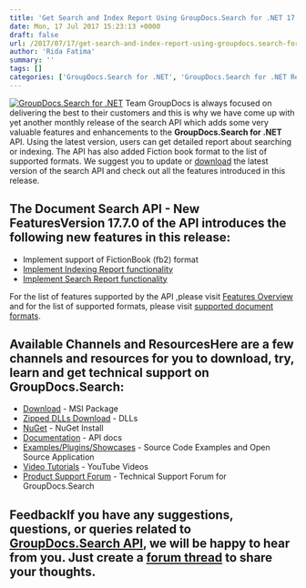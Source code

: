 ```yaml
---
title: 'Get Search and Index Report Using GroupDocs.Search for .NET 17.7.0'
date: Mon, 17 Jul 2017 15:23:13 +0000
draft: false
url: /2017/07/17/get-search-and-index-report-using-groupdocs.search-for-.net-17.7.0/
author: 'Rida Fatima'
summary: ''
tags: []
categories: ['GroupDocs.Search for .NET', 'GroupDocs.Search for .NET Releases', 'GroupDocs.Search Product Family']
---
```


[![GroupDocs.Search for .NET](http://blog.groupdocs.com/wp-content/uploads/sites/4/2017/04/groupdocs-search-net.png)](https://www.groupdocs.com/products/search/net) Team GroupDocs is always focused on delivering the best to their customers and this is why we have come up with yet another monthly release of the search API which adds some very valuable features and enhancements to the **GroupDocs.Search for .NET** API. Using the latest version, users can get detailed report about searching or indexing. The API has also added Fiction book format to the list of supported formats. We suggest you to update or [download](https://downloads.groupdocs.com/search/net/new-releases/groupdocs.search-for-.net-17.7.0/) the latest version of the search API and check out all the features introduced in this release.

## The Document Search API - New FeaturesVersion 17.7.0 of the API introduces the following new features in this release:

*   Implement support of FictionBook (fb2) format
*   [Implement Indexing Report functionality](https://docs.groupdocs.com/search/net)
*   [Implement Search Report functionality](https://docs.groupdocs.com/search/net)

For the list of features supported by the API ,please visit [Features Overview](https://www.groupdocs.com/docs/display/searchnet/Features+Overview "feature overview") and for the list of supported formats, please visit [supported document formats](https://docs.groupdocs.com/display/searchnet/Supported+Document+Formats).

## Available Channels and ResourcesHere are a few channels and resources for you to download, try, learn and get technical support on GroupDocs.Search:

*   [Download](https://downloads.groupdocs.com/search/net/new-releases/groupdocs.search-for-.net-17.7.0/ "GroupDocs.Search MSI") - MSI Package
*   [Zipped DLLs Download](https://downloads.groupdocs.com/search/net/new-releases/groupdocs.search-for-.net-17.7.0-(dlls-only)/ "GroupDocs.Search Zipped Dll") - DLLs
*   [NuGet](https://www.nuget.org/packages/groupdocs-search-dotnet/17.7.0 "GroupDocs.Search Nuget Package") - NuGet Install
*   [Documentation](https://docs.groupdocs.com/display/searchnet/Getting+Started) - API docs
*   [Examples/Plugins/Showcases](https://github.com/groupdocs-search/GroupDocs.Search-for-.NET "How to use Search API") - Source Code Examples and Open Source Application
*   [Video Tutorials](https://www.youtube.com/playlist?list=PL25CTxMCj5vMZGPsZX-FCtRM_UBXdLT9h "Search API video Tutorials") - YouTube Videos
*   [Product Support Forum](https://www.groupdocs.com/Community/forums/groupdocs.search-product-family/52/showforum.aspx) - Technical Support Forum for GroupDocs.Search

## FeedbackIf you have any suggestions, questions, or queries related to [GroupDocs.Search API](http://www.groupdocs.com/products/search/net), we will be happy to hear from you. Just create a [forum thread](http://www.groupdocs.com/Community/forums/groupdocs.search-product-family/52/showforum.aspx) to share your thoughts.




